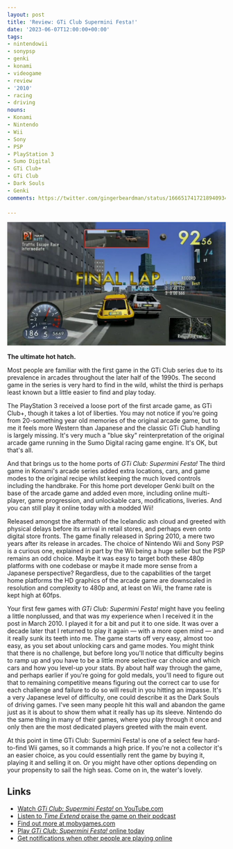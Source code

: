 ```yaml
---
layout: post
title: 'Review: GTi Club Supermini Festa!'
date: '2023-06-07T12:00:00+00:00'
tags:
- nintendowii
- sonypsp
- genki
- konami
- videogame
- review
- '2010'
- racing
- driving
nouns:
- Konami
- Nintendo
- Wii
- Sony
- PSP
- PlayStation 3
- Sumo Digital
- GTi Club+
- GTi Club
- Dark Souls
- Genki
comments: https://twitter.com/gingerbeardman/status/1666517417218940934

---
```


![JPG](/images/posts/gti-club-supermini-festa-wii.jpg)

**The ultimate hot hatch.**

Most people are familiar with the first game in the GTi Club series due to its prevalence in arcades throughout the later half of the 1990s. The second game in the series is very hard to find in the wild, whilst the third is perhaps least known but a little easier to find and play today.

The PlayStation 3 received a loose port of the first arcade game, as GTi Club+, though it takes a lot of liberties. You may not notice if you're going from 20-something year old memories of the original arcade game, but to me it feels more Western than Japanese and the classic GTi Club handling is largely missing. It's very much a "blue sky" reinterpretation of the original arcade game running in the Sumo Digital racing game engine. It's OK, but that's all.

And that brings us to the home ports of _GTi Club: Supermini Festa!_ The third game in Konami's arcade series added extra locations, cars, and game modes to the original recipe whilst keeping the much loved controls including the handbrake. For this home port developer Genki built on the base of the arcade game and added even more, including online multi-player, game progression, and unlockable cars, modifications, liveries. And you can still play it online today with a modded Wii!

Released amongst the aftermath of the Icelandic ash cloud and greeted with physical delays before its arrival in retail stores, and perhaps even onto digital store fronts. The game finally released in Spring 2010, a mere two years after its release in arcades. The choice of Nintendo Wii and Sony PSP is a curious one, explained in part by the Wii being a huge seller but the PSP remains an odd choice. Maybe it was easy to target both these 480p platforms with one codebase or maybe it made more sense from a Japanese perspective? Regardless, due to the capabilities of the target home platforms the HD graphics of the arcade game are downscaled in resolution and complexity to 480p and, at least on Wii, the frame rate is kept high at 60fps.

Your first few games with _GTi Club: Supermini Festa!_ might have you feeling a little nonplussed, and that was my experience when I received it in the post in March 2010. I played it for a bit and put it to one side. It was over a decade later that I returned to play it again — with a more open mind — and it really sunk its teeth into me. The game starts off very easy, almost too easy, as you set about unlocking cars and game modes. You might think that there is no challenge, but before long you'll notice that difficulty begins to ramp up and you have to be a little more selective car choice and which cars and how you level-up your stats. By about half way through the game, and perhaps earlier if you're going for gold medals, you'll need to figure out that to remaining competitive means figuring out the correct car to use for each challenge and failure to do so will result in you hitting an impasse. It's a very Japanese level of difficulty, one could describe it as the Dark Souls of driving games. I've seen many people hit this wall and abandon the game just as it is about to show them what it really has up its sleeve. Nintendo do the same thing in many of their games, where you play through it once and only then are the most dedicated players greeted with the main event.

At this point in time GTi Club: Supermini Festa! is one of a select few hard-to-find Wii games, so it commands a high price. If you're not a collector it's an easier choice, as you could essentially rent the game by buying it, playing it and selling it on. Or you might have other options depending on your propensity to sail the high seas. Come on in, the water's lovely.

## Links

- [Watch _GTi Club: Supermini Festa!_ on YouTube.com](https://www.youtube.com/watch?v=YqvTjPzXM5E&list=PLfF-zlMNYMd-f0027NK9ybUjPRrd5a1kV)
- [Listen to *Time Extend* praise the game on their podcast](https://soundcloud.com/timeextend/057-supermini-festa)
- [Find out more at mobygames.com](https://www.mobygames.com/game/91379/gti-club-supermini-festa/)
- [Play _GTi Club: Supermini Festa!_ online today](https://wii.guide/wiimmfi.html)
- [Get notifications when other people are playing online](https://gbatemp.net/threads/introducing-the-wiimmfi-notifier.546926/)
